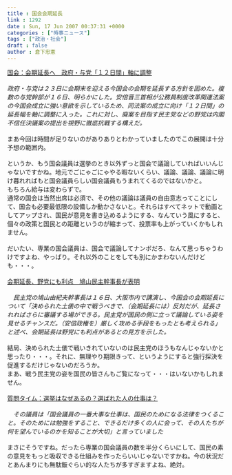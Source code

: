 ```yaml
---
title : 国会会期延長
link : 1292
date : Sun, 17 Jun 2007 00:37:31 +0000
categories : ["時事ニュース"]
tags : ["政治・社会"]
draft : false
author : 倉下忠憲
---
```


<A HREF="http://www.mainichi-msn.co.jp/today/news/20070617k0000m010120000c.html" TARGET="_blank">国会：会期延長へ　政府・与党「１２日間」軸に調整</A><BR><BR><I>政府・与党は２３日に会期末を迎える今国会の会期を延長する方針を固めた。複数の与党幹部が１６日、明らかにした。安倍晋三首相が公務員制度改革関連法案の今国会成立に強い意欲を示しているため、同法案の成立に向け「１２日間」の延長幅を軸に調整に入った。これに対し、廃案を目指す民主党などの野党は内閣不信任決議案の提出を視野に徹底抗戦する構えだ。</I><BR><BR>まあ今回は時間が足りないのがありありとわかっていましたのでこの展開は十分予想の範囲内。<BR><BR>というか、もう国会議員は選挙のとき以外ずっと国会で議論していればいいんじゃないですかね。地元でごにゃごにゃやる暇ないくらい、議論、議論、議論に明け暮れればもと国会議員らしい国会議員もうまれてくるのではないかと。<BR>もちろん給与は変わらずで。<BR>通常の国会は当然出席は必須で、その他の議論は議員の自由意志ってことにして、国会も必要最低限の設備しか動かさないと。それらはすべてネットで動画としてアップされ、国民が意見を書き込めるようにする、なんていう風にすると、個々の政策と国民との距離というのが縮まって、投票率も上がっていくかもしれません。<BR><BR>だいたい、専業の国会議員は、国会で議論してナンボだろ、なんて思っちゃうわけですよね、やっぱり。それ以外のことをしても別にかまわないんだけども・・・。<BR><BR><A HREF="http://www.asahi.com/politics/update/0616/TKY200706160262.html" TARGET="_blank">会期延長、野党にも利点　鳩山民主幹事長が表明</A><BR><BR><I>　民主党の鳩山由紀夫幹事長は１６日、大阪市内で講演し、今国会の会期延長について「決められた土俵の中で戦うべきで、（会期延長には）反対だが、延長されればさらに審議する場ができる。民主党が国民の側に立って議論している姿を見せるチャンスだ。（安倍政権を）厳しく攻める手段をもったとも考えられる」と述べ、会期延長は野党にも利点があるとの見方を示した。</I> <BR><BR>結局、決められた土俵で戦いきれていないのは民主党のほうもなんじゃないかと思ったり・・・。それに、無理やり期限きって、というようにすると強行採決を促進するだけじゃないのだろうか。<BR>まあ、戦う民主党の姿を国民の皆さんもご覧になって・・・はいないかもしれません。<BR><BR><A HREF="http://www.nikkei.co.jp/news/shakai/20070617STXKG003816062007.html" TARGET="_blank">質問タイム：選挙はなぜあるの？選ばれた人の仕事は？</A><BR><BR><I>　その議員は「国会議員の一番大事な仕事は、国民のためになる法律をつくること。そのためには勉強をすること、できるだけ多くの人に会って、その人たちが何を望んでいるのかを知ることが大切」と言っていました</I><BR><BR>まさにそうですね。だったら専業の国会議員の数を半分くらいにして、国民の素の意見をもっと吸収できる仕組みを作ったらいいじゃないですかね。今の状況だとあんまりにも無駄飯ぐらい的な人たちが多すぎますよね、絶対。<BR><BR><BR><br><br>
